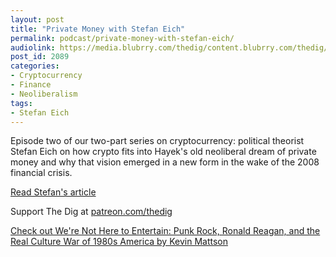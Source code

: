 ```yaml
---
layout: post
title: "Private Money with Stefan Eich"
permalink: podcast/private-money-with-stefan-eich/
audiolink: https://media.blubrry.com/thedig/content.blubrry.com/thedig/The_Dig-EP_337-Eich.mp3
post_id: 2089
categories: 
- Cryptocurrency
- Finance
- Neoliberalism
tags: 
- Stefan Eich
---
```


Episode two of our two-part series on cryptocurrency: political theorist Stefan Eich on how crypto fits into Hayek's old neoliberal dream of private money and why that vision emerged in a new form in the wake of the 2008 financial crisis. 

[Read Stefan's article]( static1.squarespace.com/static/5ae8a7b625bf02c0b85aec02/t/5c923c13eef1a1ce843836ff/1553087508427/Stefan+Eich%2C+Old+Utopias%2C+New+Tax+Havens+%282019%29.pdf )

Support The Dig at [patreon.com/thedig](http://www.patreon.com/TheDig) 

[Check out We're Not Here to Entertain: Punk Rock, Ronald Reagan, and the Real Culture War of 1980s America by Kevin Mattson](global.oup.com/academic/product/were-not-here-to-entertain-9780190908232)
